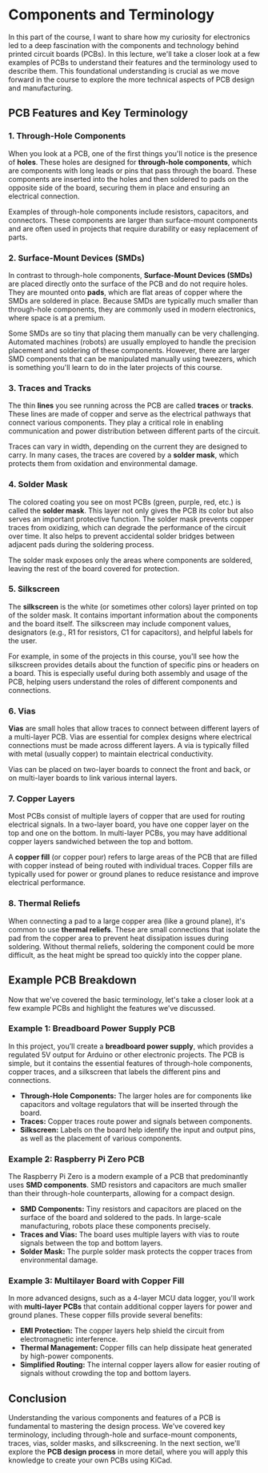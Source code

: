 # Components and Terminology

In this part of the course, I want to share how my curiosity for electronics led to a deep fascination with the components and technology behind printed circuit boards (PCBs). In this lecture, we'll take a closer look at a few examples of PCBs to understand their features and the terminology used to describe them. This foundational understanding is crucial as we move forward in the course to explore the more technical aspects of PCB design and manufacturing.

## PCB Features and Key Terminology

### 1. **Through-Hole Components**
When you look at a PCB, one of the first things you'll notice is the presence of **holes**. These holes are designed for **through-hole components**, which are components with long leads or pins that pass through the board. These components are inserted into the holes and then soldered to pads on the opposite side of the board, securing them in place and ensuring an electrical connection.

Examples of through-hole components include resistors, capacitors, and connectors. These components are larger than surface-mount components and are often used in projects that require durability or easy replacement of parts.

### 2. **Surface-Mount Devices (SMDs)**
In contrast to through-hole components, **Surface-Mount Devices (SMDs)** are placed directly onto the surface of the PCB and do not require holes. They are mounted onto **pads**, which are flat areas of copper where the SMDs are soldered in place. Because SMDs are typically much smaller than through-hole components, they are commonly used in modern electronics, where space is at a premium.

Some SMDs are so tiny that placing them manually can be very challenging. Automated machines (robots) are usually employed to handle the precision placement and soldering of these components. However, there are larger SMD components that can be manipulated manually using tweezers, which is something you'll learn to do in the later projects of this course.

### 3. **Traces and Tracks**
The thin **lines** you see running across the PCB are called **traces** or **tracks**. These lines are made of copper and serve as the electrical pathways that connect various components. They play a critical role in enabling communication and power distribution between different parts of the circuit.

Traces can vary in width, depending on the current they are designed to carry. In many cases, the traces are covered by a **solder mask**, which protects them from oxidation and environmental damage.

### 4. **Solder Mask**
The colored coating you see on most PCBs (green, purple, red, etc.) is called the **solder mask**. This layer not only gives the PCB its color but also serves an important protective function. The solder mask prevents copper traces from oxidizing, which can degrade the performance of the circuit over time. It also helps to prevent accidental solder bridges between adjacent pads during the soldering process.

The solder mask exposes only the areas where components are soldered, leaving the rest of the board covered for protection.

### 5. **Silkscreen**
The **silkscreen** is the white (or sometimes other colors) layer printed on top of the solder mask. It contains important information about the components and the board itself. The silkscreen may include component values, designators (e.g., R1 for resistors, C1 for capacitors), and helpful labels for the user.

For example, in some of the projects in this course, you'll see how the silkscreen provides details about the function of specific pins or headers on a board. This is especially useful during both assembly and usage of the PCB, helping users understand the roles of different components and connections.

### 6. **Vias**
**Vias** are small holes that allow traces to connect between different layers of a multi-layer PCB. Vias are essential for complex designs where electrical connections must be made across different layers. A via is typically filled with metal (usually copper) to maintain electrical conductivity.

Vias can be placed on two-layer boards to connect the front and back, or on multi-layer boards to link various internal layers.

### 7. **Copper Layers**
Most PCBs consist of multiple layers of copper that are used for routing electrical signals. In a two-layer board, you have one copper layer on the top and one on the bottom. In multi-layer PCBs, you may have additional copper layers sandwiched between the top and bottom.

A **copper fill** (or copper pour) refers to large areas of the PCB that are filled with copper instead of being routed with individual traces. Copper fills are typically used for power or ground planes to reduce resistance and improve electrical performance.

### 8. **Thermal Reliefs**
When connecting a pad to a large copper area (like a ground plane), it's common to use **thermal reliefs**. These are small connections that isolate the pad from the copper area to prevent heat dissipation issues during soldering. Without thermal reliefs, soldering the component could be more difficult, as the heat might be spread too quickly into the copper plane.

## Example PCB Breakdown

Now that we've covered the basic terminology, let's take a closer look at a few example PCBs and highlight the features we’ve discussed.

### Example 1: Breadboard Power Supply PCB
In this project, you’ll create a **breadboard power supply**, which provides a regulated 5V output for Arduino or other electronic projects. The PCB is simple, but it contains the essential features of through-hole components, copper traces, and a silkscreen that labels the different pins and connections.

- **Through-Hole Components:** The larger holes are for components like capacitors and voltage regulators that will be inserted through the board.
- **Traces:** Copper traces route power and signals between components.
- **Silkscreen:** Labels on the board help identify the input and output pins, as well as the placement of various components.

### Example 2: Raspberry Pi Zero PCB
The Raspberry Pi Zero is a modern example of a PCB that predominantly uses **SMD components**. SMD resistors and capacitors are much smaller than their through-hole counterparts, allowing for a compact design.

- **SMD Components:** Tiny resistors and capacitors are placed on the surface of the board and soldered to the pads. In large-scale manufacturing, robots place these components precisely.
- **Traces and Vias:** The board uses multiple layers with vias to route signals between the top and bottom layers.
- **Solder Mask:** The purple solder mask protects the copper traces from environmental damage.

### Example 3: Multilayer Board with Copper Fill
In more advanced designs, such as a 4-layer MCU data logger, you'll work with **multi-layer PCBs** that contain additional copper layers for power and ground planes. These copper fills provide several benefits:
- **EMI Protection:** The copper layers help shield the circuit from electromagnetic interference.
- **Thermal Management:** Copper fills can help dissipate heat generated by high-power components.
- **Simplified Routing:** The internal copper layers allow for easier routing of signals without crowding the top and bottom layers.

## Conclusion

Understanding the various components and features of a PCB is fundamental to mastering the design process. We've covered key terminology, including through-hole and surface-mount components, traces, vias, solder masks, and silkscreening. In the next section, we'll explore the **PCB design process** in more detail, where you will apply this knowledge to create your own PCBs using KiCad.
